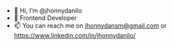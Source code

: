 - 👋 Hi, I’m @jhonnydanilo
- 🌱 Frontend Developer
- 📫 You can reach me on jhonnydansm@gmail.com or https://www.linkedin.com/in/jhonnydanilo/

<!---
jhonnydanilo/jhonnydanilo is a ✨ special ✨ repository because its `README.md` (this file) appears on your GitHub profile.
You can click the Preview link to take a look at your changes.
--->
